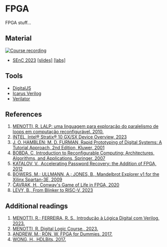 # FPGA

FPGA stuff...

## Material
[![Course recording](https://img.youtube.com/vi/Ft4z8790lw0/0.jpg)](https://www.youtube.com/watch?v=Ft4z8790lw0&ab_channel=Prof.RicardoMenotti)
  - [SEnC 2023](https://senc.icmc.usp.br/programacao#tab-t-6) [[slides]](https://menotti.pro.br/fpga/) [[labs]](labs)

## Tools

  - [DigitalJS](https://digitaljs.tilk.eu/)
  - [Icarus Verilog](https://steveicarus.github.io/iverilog/)
  - [Verilator](https://www.veripool.org/verilator/)

## References 

  1. [MENOTTI, R. LALP: uma linguagem para exploração do paralelismo de loops em computação reconfigurável. 2010.](https://www.teses.usp.br/teses/disponiveis/55/55134/tde-17082010-151100/pt-br.php)
  1. [INTEL, Intel® Stratix® 10 GX/SX Device Overview, 2023](https://www.intel.com/content/www/us/en/docs/programmable/683729/current/gx-sx-device-overview.html)
  1. [J. O. HAMBLEN; M. D. FURMAN, Rapid Prototyping of Digital Systems: A Tutorial Approach, 2nd Edition, Kluwer, 2001](https://www.amazon.com/Rapid-Prototyping-Digital-Systems-Tutorial/dp/0792374398/)
  1. [BOBDA, C, Introduction to Reconfigurable Computing:	Architectures, Algorithms, and Applications, Springer, 2007](https://link.springer.com/book/10.1007/978-1-4020-6100-4)
  1. [KATALOV, V., Accelerating Password Recovery: the Addition of FPGA, 2012](https://blog.elcomsoft.com/2012/07/accelerating-password-recovery-the-addition-of-fpga/)
  1. [BOWERS, M.; ULLMANN, A.; JONES, B., Mandelbrot Explorer v1 for the Xilinx Spartan-3E, 2009](https://www.markbowers.org/fpga-mandelbrot)
  1. [ČAVRAK, H., Conway's Game of Life in FPGA, 2020](https://github.com/hrvach/Life_MiSTer)
  1. [LEVY, B., From Blinker to RISC-V, 2023](https://github.com/BrunoLevy/learn-fpga/tree/master/FemtoRV/TUTORIALS/FROM_BLINKER_TO_RISCV)

  ## Additional readings

  1. [MENOTTI, R.; FERREIRA, R. S., Introdução à Lógica Digital com Verilog, 2023.](https://a.co/d/538cw3X)  
  1. [MENOTTI, R. Digital Logic Course., 2023.](https://github.dev/menotti/ld/digitaljs/)					
  1. [ANDREW, M.; RON, W. FPGA for Dummies. 2017.](https://www.intel.com/content/dam/support/us/en/programmable/support-resources/bulk-container/pdfs/literature/misc/fpgas-for-dummies-ebook.pdf)
  1. [WONG, H., HDLBits, 2017.](https://hdlbits.01xz.net/)

